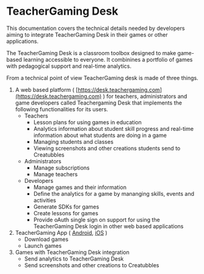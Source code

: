 # TeacherGaming Desk

This documentation covers the technical details needed by developers aiming to integrate TeacherGaming Desk in their games or other applications.

The TeacherGaming Desk is a classroom toolbox designed to make game-based learning accessible to everyone.  It combinines a portfolio of games with pedagogical support and real-time analytics.

From a technical point of view TeacherGaming desk is made of three things.

1. A web based platform ( [https://desk.teachergaming.com](https://desk.teachergaming.com) ) for teachers, administrators and game developers called Teachergaming Desk that implements the following functionalities for its users.
	* Teachers
		* Lesson plans for using games in education
		* Analytics information about student skill progress and real-time information about what students are doing in a game
		* Managing students and classes
		* Viewing screenshots and other creations students send to Creatubbles
	* Administrators
		* Manage subscriptions
		* Manage teachers
	* Developers
		* Manage games and their information
		* Define the analytics for a game by mananging skills, events and activities
		* Generate SDKs for games
		* Create lessons for games
		* Provide oAuth single sign on support for using the TeacherGaming Desk login in other web based applications
2. TeacherGaming App ( [Android](https://play.google.com/store/apps/details?id=com.teachergaming.com), [iOS](https://itunes.apple.com/us/app/teachergaming/id1221257680) )
	* Download games
	* Launch games
3. Games with TeacherGaming Desk integration
	* Send analytics to TeacherGaming Desk
	* Send screenshots and other creations to Creatubbles

